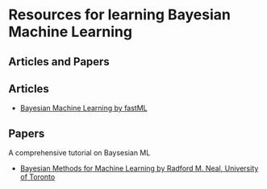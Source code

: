 # Resources for learning Bayesian Machine Learning

## Articles and Papers
## Articles
* [Bayesian Machine Learning by fastML](http://fastml.com/bayesian-machine-learning)

## Papers
A comprehensive tutorial on Baysesian ML
* [Bayesian Methods for Machine Learning by Radford M. Neal, University of Toronto](http://www.cs.toronto.edu/~radford/ftp/bayes-tut.pdf)
